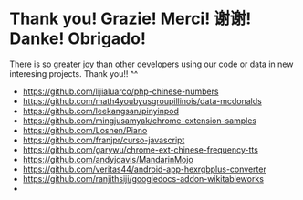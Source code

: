# Thank you! Grazie! Merci! 谢谢! Danke! Obrigado!

There is so greater joy than other developers using our code or data in new interesing projects. Thank you!! ^^

+ https://github.com/lijialuarco/php-chinese-numbers
+ https://github.com/math4youbyusgroupillinois/data-mcdonalds
+ https://github.com/leekangsan/pinyinpod
+ https://github.com/mingjusamyak/chrome-extension-samples
+ https://github.com/Losnen/Piano
+ https://github.com/franjpr/curso-javascript
+ https://github.com/garywu/chrome-ext-chinese-frequency-tts
+ https://github.com/andyjdavis/MandarinMojo
+ https://github.com/veritas44/android-app-hexrgbplus-converter
+ https://github.com/ranjithsiji/googledocs-addon-wikitableworks
+ 
